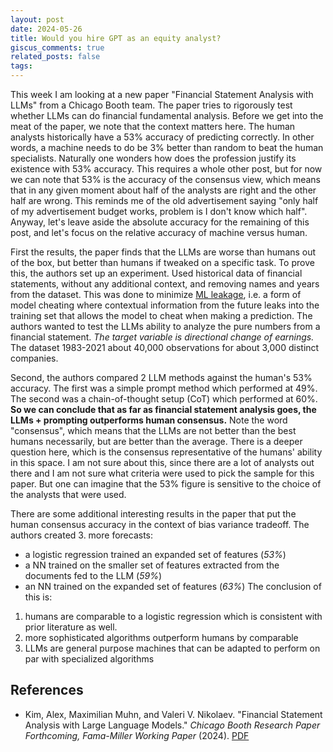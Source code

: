 ```yaml
---
layout: post
date: 2024-05-26
title: Would you hire GPT as an equity analyst?
giscus_comments: true
related_posts: false
tags: 
---
```

This week I am looking at a new paper "Financial Statement Analysis with LLMs" from a Chicago Booth team. The paper tries to rigorously test whether LLMs can do financial fundamental analysis. Before we get into the meat of the paper, we note that the context matters here. The human analysts historically have a 53% accuracy of predicting correctly. In other words, a machine needs to do be 3% better than random to beat the human specialists. Naturally one wonders how does the profession justify its existence with 53% accuracy. This requires a whole other post, but for now we can note that 53% is the accuracy of the consensus view, which means that in any given moment about half of the analysts are right and the other half are wrong. This reminds me of the old advertisement saying "only half of my advertisement budget works, problem is I don't know which half". Anyway, let's leave aside the absolute accuracy for the remaining of this post, and let's focus on the relative accuracy of machine versus human. 

First the results, the paper finds that the LLMs are worse than humans out of the box, but better than humans if tweaked on a specific task. To prove this, the authors set up an experiment. Used historical data of financial statements, without any additional context, and removing names and years from the dataset. This was done to minimize [ML leakage](https://en.wikipedia.org/wiki/Leakage_(machine_learning)), i.e. a form of model cheating where contextual information from the future leaks into the training set that allows the model to cheat when making a prediction. The authors wanted to test the LLMs ability to analyze the pure numbers from a financial statement. *The target variable is directional change of earnings.* The dataset 1983-2021 about 40,000 observations for about 3,000 distinct companies.

Second, the authors compared 2 LLM methods against the human's 53% accuracy. The first was a simple prompt method which performed at 49%. The second was a chain-of-thought setup (CoT) which performed at 60%. **So we can conclude that as far as financial statement analysis goes, the LLMs + prompting outperforms human consensus.** Note the word "consensus", which means that the LLMs are not better than the best humans necessarily, but are better than the average. There is a deeper question here, which is the consensus representative of the humans' ability in this space. I am not sure about this, since there are a lot of analysts out there and I am not sure what criteria were used to pick the sample for this paper. But one can imagine that the 53% figure is sensitive to the choice of the analysts that were used. 

There are some additional interesting results in the paper that put the human consensus accuracy in the context of bias variance tradeoff. The authors created 3. more forecasts:
 - a logistic regression trained an expanded set of features (*53%*)
 - a NN trained on the smaller set of features extracted from the documents fed to the LLM (*59%*)
 - an NN trained on the expanded set of features (*63%*)
The conclusion of this is:
 1) humans are comparable to a logistic regression which is consistent with prior literature as well. 
 2) more sophisticated algorithms outperform humans by comparable
 3) LLMs are general purpose machines that can be adapted to perform on par with specialized algorithms



## References

 - Kim, Alex, Maximilian Muhn, and Valeri V. Nikolaev. "Financial Statement Analysis with Large Language Models." _Chicago Booth Research Paper Forthcoming, Fama-Miller Working Paper_ (2024). [PDF](https://bfi.uchicago.edu/wp-content/uploads/2024/05/BFI_WP_2024-65.pdf)